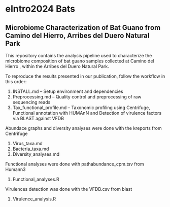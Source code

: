 # eIntro2024 Bats

## Microbiome Characterization of Bat Guano from Camino del Hierro, Arribes del Duero Natural Park
This repository contains the analysis pipeline used to characterize the microbiome composition of bat guano samples collected at Camino del Hierro , within the Arribes del Duero Natural Park.

To reproduce the results presented in our publication, follow the workflow in this order:

1) INSTALL.md – Setup environment and dependencies
2) Preprocessing.md – Quality control and preprocessing of raw sequencing reads
3) Tax_functional_profile.md – Taxonomic profiling using Centrifuge, Functional annotation with HUMAnN and Detection of virulence factors via BLAST against VFDB

Abundace graphs and diversity analyses were done with the kreports from Centrifuge

1) Virus_taxa.md
2) Bacteria_taxa.md
3) Diversity_analyses.md

Functional analyses were done with pathabundance_cpm.tsv from Humann3

1) Functional_analyses.R

Virulences detection was done with the VFDB.csv from blast

1) Virulence_analysis.R

